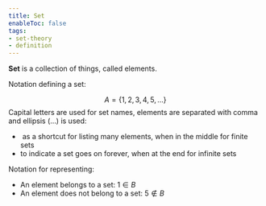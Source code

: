 ```yaml
---
title: Set
enableToc: false
tags: 
- set-theory
- definition
---
```

**Set** is a collection of things, called elements.

Notation defining a set:

$$A = \{1, 2, 3, 4, 5,\dots\}$$
Capital letters are used for set names, elements are separated with comma and ellipsis (…) is used:

-    as a shortcut for listing many elements, when in the middle for finite sets
-   to indicate a set goes on forever, when at the end for infinite sets

Notation for representing:

- An element belongs to a set:  $1 \in B$
- An element does not belong to a set: $5 \notin B$
